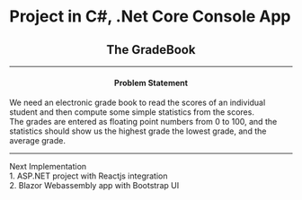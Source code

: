 # Project in C#, .Net Core Console App

<h2 align="center">The GradeBook</h2>
<hr>
<h4 align="center">Problem Statement</h4>
<p>We need an electronic grade book to read the scores of an individual student and then compute some simple statistics
from the scores.<br>The grades are entered as floating point numbers from 0 to 100, and the statistics should show us the highest grade the lowest grade, and the average grade.</p>


<hr>
Next Implementation<br>
1. ASP.NET project with Reactjs integration<br>
2. Blazor Webassembly app with Bootstrap UI
